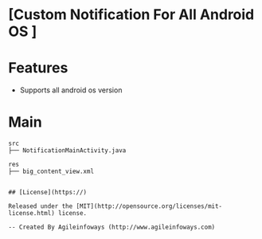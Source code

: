 # [Custom Notification For All Android OS ]


# Features

- Supports all android os version

# Main

```
src
├── NotificationMainActivity.java     

res
├── big_content_view.xml    


## [License](https://)

Released under the [MIT](http://opensource.org/licenses/mit-license.html) license.

-- Created By Agileinfoways (http://www.agileinfoways.com)

